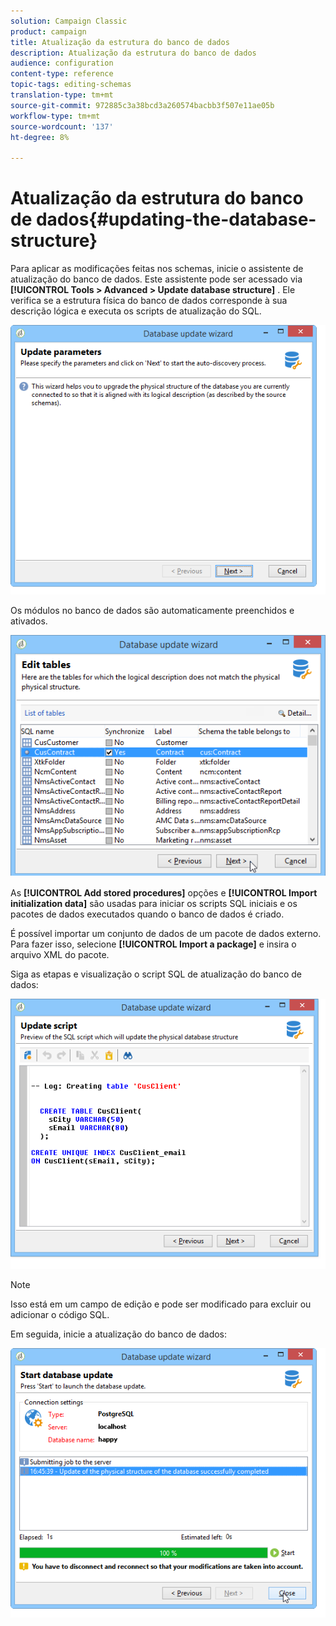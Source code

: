```yaml
---
solution: Campaign Classic
product: campaign
title: Atualização da estrutura do banco de dados
description: Atualização da estrutura do banco de dados
audience: configuration
content-type: reference
topic-tags: editing-schemas
translation-type: tm+mt
source-git-commit: 972885c3a38bcd3a260574bacbb3f507e11ae05b
workflow-type: tm+mt
source-wordcount: '137'
ht-degree: 8%

---
```



# Atualização da estrutura do banco de dados{#updating-the-database-structure}

Para aplicar as modificações feitas nos schemas, inicie o assistente de atualização do banco de dados. Este assistente pode ser acessado via **[!UICONTROL Tools > Advanced > Update database structure]** . Ele verifica se a estrutura física do banco de dados corresponde à sua descrição lógica e executa os scripts de atualização do SQL.

![](assets/d_ncs_integration_schema_update.png)

Os módulos no banco de dados são automaticamente preenchidos e ativados.

![](assets/d_ncs_integration_schema_update_select.png)

As **[!UICONTROL Add stored procedures]** opções e **[!UICONTROL Import initialization data]** são usadas para iniciar os scripts SQL iniciais e os pacotes de dados executados quando o banco de dados é criado.

É possível importar um conjunto de dados de um pacote de dados externo. Para fazer isso, selecione **[!UICONTROL Import a package]** e insira o arquivo XML do pacote.

Siga as etapas e visualização o script SQL de atualização do banco de dados:

![](assets/d_ncs_integration_schema_update2.png)

>[!NOTE]
>
>Isso está em um campo de edição e pode ser modificado para excluir ou adicionar o código SQL.

Em seguida, inicie a atualização do banco de dados:

![](assets/d_ncs_integration_schema_update3.png)

